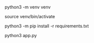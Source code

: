 python3 -m venv venv

source venv/bin/activate

python3 -m pip install -r requirements.txt

python3 app.py
